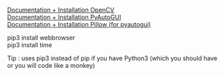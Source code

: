 [Documentation + Installation OpenCV](https://pypi.org/project/opencv-python/)<br/>
[Documentation + Installation PyAutoGUI](https://pypi.org/project/PyAutoGUI/)<br/>
[Documentation + Installation Pillow (for pyautogui)](https://pypi.org/project/Pillow/)<br/>

pip3 install webbrowser<br/>
pip3 install time<br/>


Tip : uses pip3 instead of pip if you have Python3 (which you should have or you will code like a monkey)




